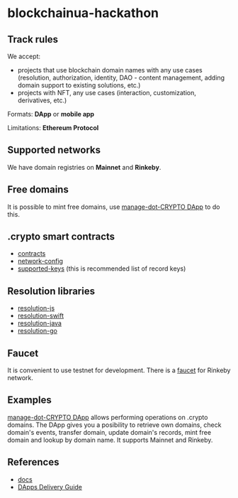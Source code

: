 # blockchainua-hackathon

## Track rules

We accept:

- projects that use blockchain domain names with any use cases (resolution, authorization, identity, DAO - content management, adding domain support to existing solutions, etc.)
- projects with NFT, any use cases (interaction, customization, derivatives, etc.)

Formats: **DApp** or **mobile app**

Limitations: **Ethereum Protocol**

## Supported networks

We have domain registries on **Mainnet** and **Rinkeby**.

## Free domains

It is possible to mint free domains, use [manage-dot-CRYPTO DApp](https://cloudflare-ipfs.com/ipfs/QmfAa53YuShSLjnKZukyAMmHi8xwQXCHbadASAfbLRbUtJ/) to do this.

## .crypto smart contracts

- [contracts](https://github.com/unstoppabledomains/dot-crypto)
- [network-config](https://github.com/unstoppabledomains/dot-crypto/blob/master/src/network-config/network-config.json)
- [supported-keys](https://github.com/unstoppabledomains/dot-crypto/blob/master/src/supported-keys/supported-keys.json) (this is recommended list of record keys)

## Resolution libraries

- [resolution-js](https://github.com/unstoppabledomains/resolution)
- [resolution-swift](https://github.com/unstoppabledomains/resolution-swift)
- [resolution-java](https://github.com/unstoppabledomains/resolution-java)
- [resolution-go](https://github.com/unstoppabledomains/resolution-go)

## Faucet

It is convenient to use testnet for development. There is a [faucet](https://faucet.rinkeby.io/) for Rinkeby network.

## Examples

[manage-dot-CRYPTO DApp](https://cloudflare-ipfs.com/ipfs/QmfAa53YuShSLjnKZukyAMmHi8xwQXCHbadASAfbLRbUtJ/) allows performing operations on .crypto domains. The DApp gives you a posibility to retrieve own domains, check domain's events, transfer domain, update domain's records, mint free domain and lookup by domain name. It supports Mainnet and Rinkeby.

## References

- [docs](https://docs.unstoppabledomains.com/)
- [DApps Delivery Guide](https://dapps-delivery-guide.readthedocs.io/en/latest/)
